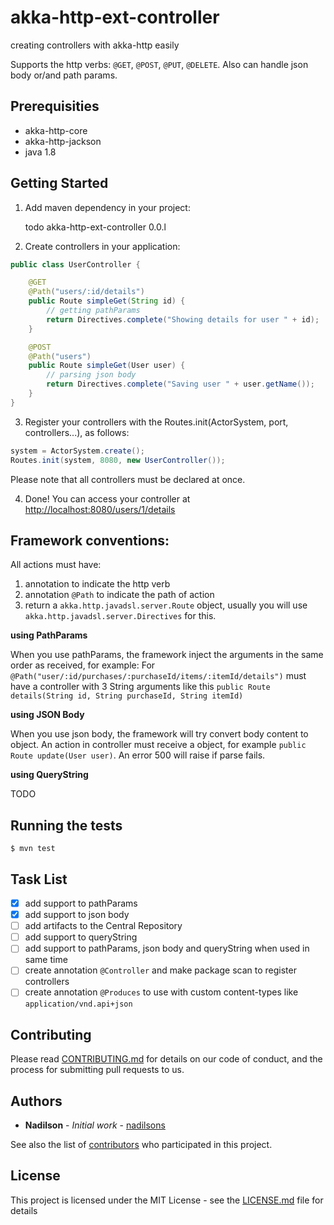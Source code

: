 # akka-http-ext-controller
creating controllers with akka-http easily

Supports the http verbs: `@GET`, `@POST`, `@PUT`, `@DELETE`. Also can handle json body or/and path params.

## Prerequisities
* akka-http-core
* akka-http-jackson
* java 1.8

## Getting Started

1) Add maven dependency in your project:

	<dependency>
		<groupId>todo</groupId>
		<artifactId>akka-http-ext-controller</artifactId>
		<version>0.0.l</version>
	</dependency>


2) Create controllers in your application:
```java
public class UserController {

	@GET
	@Path("users/:id/details")
	public Route simpleGet(String id) {
		// getting pathParams
		return Directives.complete("Showing details for user " + id);
	}

	@POST
	@Path("users")
	public Route simpleGet(User user) {
		// parsing json body
		return Directives.complete("Saving user " + user.getName());
	}
}
```

3) Register your controllers with the Routes.init(ActorSystem, port, controllers...), as follows:
```java
system = ActorSystem.create();
Routes.init(system, 8080, new UserController());
```
   Please note that all controllers must be declared at once.

4) Done! You can access your controller at [http://localhost:8080/users/1/details](http://localhost:8080/users/1/details)

## Framework conventions:
All actions must have:

1. annotation to indicate the http verb
2. annotation `@Path` to indicate the path of action
3. return a `akka.http.javadsl.server.Route` object, usually you will use `akka.http.javadsl.server.Directives` for this.

**using PathParams**

When you use pathParams, the framework inject the arguments in the same order as received, for example:
For `@Path("user/:id/purchases/:purchaseId/items/:itemId/details")` must have a controller with 3 String arguments like this `public Route details(String id, String purchaseId, String itemId)`

**using JSON Body**

When you use json body, the framework will try convert body content to object. An action in controller must receive a object, for example `public Route update(User user)`. An error 500 will raise if parse fails.

**using QueryString**

TODO

## Running the tests

	$ mvn test

## Task List
- [x] add support to pathParams
- [x] add support to json body
- [ ] add artifacts to the Central Repository
- [ ] add support to queryString
- [ ] add support to pathParams, json body and queryString when used in same time
- [ ] create annotation `@Controller` and make package scan to register controllers
- [ ] create annotation `@Produces` to use with custom content-types like `application/vnd.api+json`

## Contributing

Please read [CONTRIBUTING.md](CONTRIBUTING.md) for details on our code of conduct, and the process for submitting pull requests to us.

## Authors

* **Nadilson** - *Initial work* - [nadilsons](https://github.com/nadilsons)

See also the list of [contributors](https://github.com/nadilsons/akka-http-ext-controller/graphs/contributors) who participated in this project.

## License

This project is licensed under the MIT License - see the [LICENSE.md](LICENSE.md) file for details
